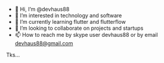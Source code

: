 - 👋 Hi, I’m @devhaus88
- 👀 I’m interested in technology and software
- 🌱 I’m currently learning flutter and flutterflow
- 💞️ I’m looking to collaborate on projects and startups
- 📫 How to reach me by skype user devhaus88 or by email devhaus88@gmail.com

Tks...

<!---
devhaus88/devhaus88 is a ✨ special ✨ repository because its `README.md` (this file) appears on your GitHub profile.
You can click the Preview link to take a look at your changes.
--->
